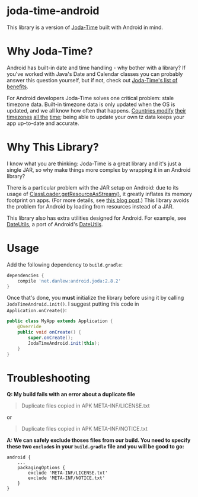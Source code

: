 joda-time-android
=================

This library is a version of [Joda-Time](https://github.com/JodaOrg/joda-time) built with Android in mind.

Why Joda-Time?
==============

Android has built-in date and time handling - why bother with a library?  If you've worked with Java's Date and Calendar classes you can probably answer this question yourself, but if not, check out [Joda-Time's list of benefits](http://www.joda.org/joda-time/#Why_Joda-Time).

For Android developers Joda-Time solves one critical problem: stale timezone data.  Built-in timezone data is only updated when the OS is updated, and we all know how often that happens.  [Countries modify](http://www.bbc.co.uk/news/world-europe-15512177) [their timezones](http://www.heraldsun.com.au/news/breaking-news/samoa-to-move-the-international-dateline/story-e6frf7jx-1226051660380) [all the](http://www.indystar.com/apps/pbcs.dll/article?AID=/20070207/LOCAL190108/702070524/0/LOCAL) [time](http://uk.reuters.com/article/oilRpt/idUKBLA65048420070916); being able to update your own tz data keeps your app up-to-date and accurate.

Why This Library?
=================

I know what you are thinking: Joda-Time is a great library and it's just a single JAR, so why make things more complex by wrapping it in an Android library?

There is a particular problem with the JAR setup on Android: due to its usage of [ClassLoader.getResourceAsStream()](http://developer.android.com/reference/java/lang/ClassLoader.html#getResourceAsStream%28java.lang.String%29), it greatly inflates its memory footprint on apps.  (For more details, see [this blog post](http://blog.danlew.net/2013/08/20/joda_time_s_memory_issue_in_android/).)  This library avoids the problem for Android by loading from resources instead of a JAR.

This library also has extra utilities designed for Android.  For example, see [DateUtils](library/src/main/java/net/danlew/android/joda/DateUtils.java), a port of Android's [DateUtils](http://developer.android.com/reference/android/text/format/DateUtils.html).

Usage
=====

Add the following dependency to `build.gradle`:

```groovy
dependencies {
    compile 'net.danlew:android.joda:2.8.2'
}
```

Once that's done, you **must** initialize the library before using it by calling `JodaTimeAndroid.init()`. I suggest putting this code in `Application.onCreate()`:

```java
public class MyApp extends Application {
    @Override
    public void onCreate() {
        super.onCreate();
        JodaTimeAndroid.init(this);
    }
}
```

Troubleshooting
===============
__Q: My build fails with an error about a duplicate file__

> Duplicate files copied in APK META-INF/LICENSE.txt

or

> Duplicate files copied in APK META-INF/NOTICE.txt

__A: We can safely exclude thoses files from our build. You need to specify these two `exclude`s in your `build.gradle` file and you will be good to go:__

```
android {
    ...
    packagingOptions {
        exclude 'META-INF/LICENSE.txt'
        exclude 'META-INF/NOTICE.txt'
    }
}
```
